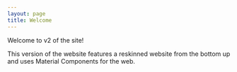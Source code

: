 ```yaml
---
layout: page
title: Welcome
---
```


Welcome to v2 of the site!

This version of the website features a reskinned website from the bottom up and uses Material Components for the web.
